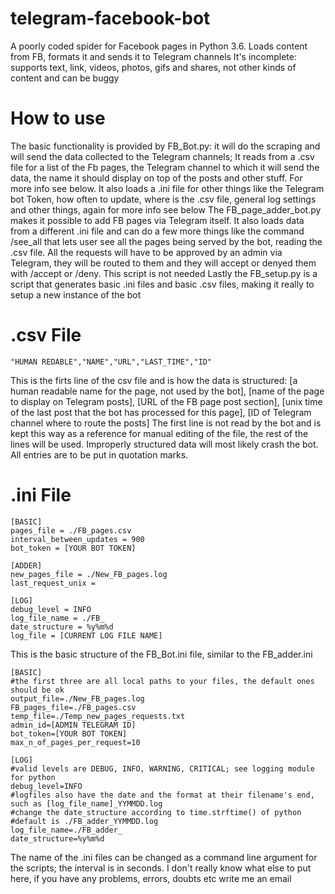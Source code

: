 # telegram-facebook-bot

A poorly coded spider for Facebook pages in Python 3.6. Loads content from FB, formats it and sends
it to Telegram channels It's incomplete: supports text, link, videos, photos, gifs and shares, not
other kinds of content and can be buggy

# How to use

The basic functionality is provided by FB_Bot.py: it will do the scraping and will send the data
collected to the Telegram channels; It reads from a .csv file for a list of the Fb pages, the
Telegram channel to which it will send the data, the name it should display on top of the posts and
other stuff. For more info see below. It also loads a .ini file for other things like the Telegram
bot Token, how often to update, where is the .csv file, general log settings and other things, again
for more info see below The FB_page_adder_bot.py makes it possible to add FB pages via Telegram
itself. It also loads data from a different .ini file and can do a few more things like the command
/see_all that lets user see all the pages being served by the bot, reading the .csv file. All the
requests will have to be approved by an admin via Telegram, they will be routed to them and they
will accept or denyed them with /accept or /deny. This script is not needed Lastly the FB_setup.py
is a script that generates basic .ini files and basic .csv files, making it really to setup a new
instance of the bot

# .csv File

    "HUMAN REDABLE","NAME","URL","LAST_TIME","ID"

This is the firts line of the csv file and is how the data is structured: [a human readable name for
the page, not used by the bot], [name of the page to display on Telegram posts], [URL of the FB page
post section], [unix time of the last post that the bot has processed for this page], [ID of
Telegram channel where to route the posts] The first line is not read by the bot and is kept this
way as a reference for manual editing of the file, the rest of the lines will be used. Improperly
structured data will most likely crash the bot. All entries are to be put in quotation marks.

# .ini File

    [BASIC]
    pages_file = ./FB_pages.csv
    interval_between_updates = 900
    bot_token = [YOUR BOT TOKEN]

    [ADDER]
    new_pages_file = ./New_FB_pages.log
    last_request_unix =

    [LOG]
    debug_level = INFO
    log_file_name = ./FB_
    date_structure = %y%m%d
    log_file = [CURRENT LOG FILE NAME]

This is the basic structure of the FB_Bot.ini file, similar to the FB_adder.ini

    [BASIC]
    #the first three are all local paths to your files, the default ones should be ok
    output_file=./New_FB_pages.log
    FB_pages_file=./FB_pages.csv
    temp_file=./Temp_new_pages_requests.txt
    admin_id=[ADMIN TELEGRAM ID]
    bot_token=[YOUR BOT TOKEN]
    max_n_of_pages_per_request=10

    [LOG]
    #valid levels are DEBUG, INFO, WARNING, CRITICAL; see logging module for python
    debug_level=INFO
    #logfiles also have the date and the format at their filename's end, such as [log_file_name]_YYMMDD.log
    #change the date_structure according to time.strftime() of python
    #default is ./FB_adder_YYMMDD.log
    log_file_name=./FB_adder_
    date_structure=%y%m%d

The name of the .ini files can be changed as a command line argument for the scripts; the interval
is in seconds. I don't really know what else to put here, if you have any problems, errors, doubts
etc write me an email
